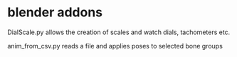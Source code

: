 # blender addons

DialScale.py allows the creation of scales and watch dials, tachometers etc.

anim_from_csv.py reads a file and applies poses to selected bone groups
